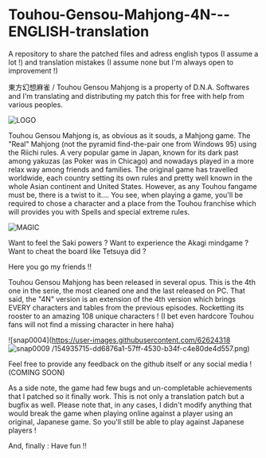 # Touhou-Gensou-Mahjong-4N---ENGLISH-translation

A repository to share the patched files and adress english typos (I assume a lot !) and translation mistakes (I assume none but I'm always open to improvement !)

東方幻想麻雀 / Touhou Gensou Mahjong is a property of D.N.A. Softwares and I'm translating and distributing my patch this for free with help from various peoples.

![LOGO](https://user-images.githubusercontent.com/62624318/154934177-b5894b04-b2aa-42ec-a8a5-18c416e652fe.PNG)

Touhou Gensou Mahjong is, as obvious as it souds, a Mahjong game. The "Real" Mahjong (not the pyramid find-the-pair one from Windows 95) using the Riichi rules. A very popular game in Japan, known for its dark past among yakuzas (as Poker was in Chicago) and nowadays played in a more relax way among friends and families. The original game has travelled worldwide, each country setting its own rules and pretty well known in the whole Asian continent and United States.
However, as any Touhou fangame must be, there is a twist to it.... You see, when playing a game, you'll be required to chose a character and a place from the Touhou franchise which will provides you with Spells and special extreme rules.

![MAGIC](https://user-images.githubusercontent.com/62624318/154934452-854fe946-63e6-4ec7-a1c6-e463871d1b05.PNG)

Want to feel the Saki powers ? Want to experience the Akagi mindgame ? Want to cheat the board like Tetsuya did ?

Here you go my friends !!

Touhou Gensou Mahjong has been released in several opus. This is the 4th one in the serie, the most cleaned one and the last released on PC.
That said, the "4N" version is an extension of the 4th version which brings EVERY characters and tables from the previous episodes. Rocketting its rooster to an amazing 108 unique characters !
(I bet even hardcore Touhou fans will not find a missing character in here haha)

![snap0004](https://user-images.githubusercontent.com/62624318 ![snap0009](https://user-images.githubusercontent.com/62624318/154935759-ac9d8431-0d76-456e-8a5a-02e9cf90c64a.png)
/154935715-dd6876a1-57ff-4530-b34f-c4e80de4d557.png)

Feel free to provide any feedback on the github itself or any social media ! (COMING SOON)

As a side note, the game had few bugs and un-completable achievements that I patched so it finally work.
This is not only a translation patch but a bugfix as well.
Please note that, in any cases, I didn't modify anything that would break the game when playing online against a player using an original, Japanese game.
So you'll still be able to play against Japanese players !

And, finally : Have fun !!
